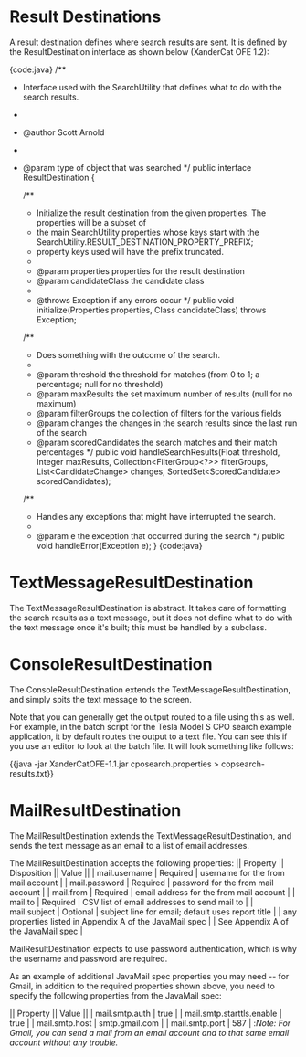 # Result Destinations

A result destination defines where search results are sent.  It is defined by the ResultDestination interface as shown below (XanderCat OFE 1.2):

{code:java}
/**
 * Interface used with the SearchUtility that defines what to do with the search results.
 * 
 * @author Scott Arnold
 *
 * @param <T>   type of object that was searched
 */
public interface ResultDestination<T extends Candidate> {
	
	/**
	 * Initialize the result destination from the given properties.  The properties will be a subset of
	 * the main SearchUtility properties whose keys start with the SearchUtility.RESULT_DESTINATION_PROPERTY_PREFIX;
	 * property keys used will have the prefix truncated.
	 * 
	 * @param properties     properties for the result destination
	 * @param candidateClass the candidate class
	 * 
	 * @throws Exception   if any errors occur
	 */	
	public void initialize(Properties properties, Class<T> candidateClass) throws Exception;
	
	/**
	 * Does something with the outcome of the search.
	 * 
	 * @param threshold           the threshold for matches (from 0 to 1; a percentage; null for no threshold)
	 * @param maxResults         the set maximum number of results (null for no maximum)
	 * @param filterGroups        the collection of filters for the various fields
	 * @param changes             the changes in the search results since the last run of the search
	 * @param scoredCandidates    the search matches and their match percentages
	 */
	public void handleSearchResults(Float threshold, Integer maxResults, 
			Collection<FilterGroup<?>> filterGroups, 
			List<CandidateChange<T>> changes, 
			SortedSet<ScoredCandidate<T>> scoredCandidates);
	
	/**
	 * Handles any exceptions that might have interrupted the search.  
	 * 
	 * @param e    the exception that occurred during the search
	 */
	public void handleError(Exception e);
}
{code:java}

# TextMessageResultDestination

The TextMessageResultDestination is abstract.  It takes care of formatting the search results as a text message, but it does not define what to do with the text message once it's built; this must be handled by a subclass.

# ConsoleResultDestination

The ConsoleResultDestination extends the TextMessageResultDestination, and simply spits the text message to the screen.  

Note that you can generally get the output routed to a file using this as well.  For example, in the batch script for the Tesla Model S CPO search example application, it by default routes the output to a text file.  You can see this if you use an editor to look at the batch file.  It will look something like follows:

{{java -jar XanderCatOFE-1.1.jar cposearch.properties > copsearch-results.txt}}

# MailResultDestination

The MailResultDestination extends the TextMessageResultDestination, and sends the text message as an email to a list of email addresses.

The MailResultDestination accepts the following properties:
|| Property || Disposition || Value ||
| mail.username | Required | username for the from mail account |
| mail.password | Required | password for the from mail account |
| mail.from | Required | email address for the from mail account |
| mail.to | Required | CSV list of email addresses to send mail to |
| mail.subject | Optional | subject line for email; default uses report title |
| any properties listed in Appendix A of the JavaMail spec | | See Appendix A of the JavaMail spec |

MailResultDestination expects to use password authentication, which is why the username and password are required.

As an example of additional JavaMail spec properties you may need -- for Gmail, in addition to the required properties shown above, you need to specify the following properties from the JavaMail spec:

|| Property || Value ||
| mail.smtp.auth | true |
| mail.smtp.starttls.enable | true |
| mail.smtp.host | smtp.gmail.com |
| mail.smtp.port | 587 |
:_Note:  For Gmail, you can send a mail from an email account and to that same email account without any trouble._


